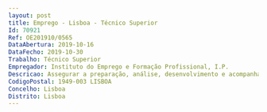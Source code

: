```yaml
--- 
layout: post
title: Emprego - Lisboa - Técnico Superior
Id: 70921
Ref: OE201910/0565
DataAbertura: 2019-10-16
DataFecho: 2019-10-30
Trabalho: Técnico Superior
Empregador: Instituto do Emprego e Formação Profissional, I.P.
Descricao: Assegurar a preparação, análise, desenvolvimento e acompanhamento de processos de aquisição, nos termos do Código dos Contratos Públicos (CCP), Decreto Lei n.º 18 2008, de 29 de janeiro, nestes se incluindo procedimentos de agregação ao abrigo dos acordos quadro celebrados pela ESPAP e da Unidade Ministerial de Compras do MTSSS, designadamente   Analisar as manifestações de necessidade e propor o procedimento adequado   Elaboração de informações consoante as fases do processo de aquisição   Elaboração das peças de procedimento aplicáveis  ofício convite, caderno de encargos, programa de concurso   Instruir devidamente os processos para obtenção de pareceres prévios, a saber Finanças, AMA, INA, entre outros   Instruir devidamente os processos para obtenção de autorização de assunção de compromissos plurianuais, nomeadamente portarias de extensão de encargos   Participar como membro de júri de processos de aquisição   Operar com plataformas de agregação de necessidades   Operar com plataformas de contratação pública   Elaboração de relatórios de análise de propostas   Elaboração de minutas de contratos   Instruir devidamente os processos para submissão a visto do Tribunal de Contas.
CodigoPostal: 1949-003 LISBOA
Concelho: Lisboa
Distrito: Lisboa
--- 
```

